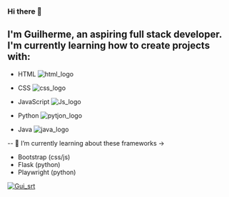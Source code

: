 ### Hi there 👋
<h2>I'm Guilherme, an aspiring full stack developer.
I'm currently learning how to create projects with:</h2>

 - HTML <img src="https://img.shields.io/badge/HTML-239120?style=for-the-badge&logo=html5&logoColor=white" alt="html_logo" />
 
 - CSS <img src="https://img.shields.io/badge/CSS-239120?&style=for-the-badge&logo=css3&logoColor=white" alt="css_logo"/>
 
 - JavaScript <img src="https://img.shields.io/badge/JavaScript-F7DF1E?style=for-the-badge&logo=javascript&logoColor=black" alt="Js_logo"/>
 
 - Python <img src="https://img.shields.io/badge/Python-14354C?style=for-the-badge&logo=python&logoColor=white" alt="pytjon_logo"/>
 
 - Java <img src="https://img.shields.io/badge/Java-ED8B00?style=for-the-badge&logo=openjdk&logoColor=white" alt="java_logo"/>

 -- 🌱 I’m currently learning about these frameworks ->
 
 - Bootstrap (css/js)
 -  Flask (python)
 -  Playwright (python)

   [![Gui_srt](https://github-readme-stats.vercel.app/api/top-langs/?username=Guilherme-SB-DEV&layout=compact)](https://github.com/anuraghazra/github-readme-stats)
 

 

<!--

<img src="" alt="logo_html"/>
- 🔭 I’m currently working on ...
- 🌱 I’m currently learning ...
- 👯 I’m looking to collaborate on ...
- 🤔 I’m looking for help with ...
- 💬 Ask me about ...
- ⚡ Fun fact: ...
-->
